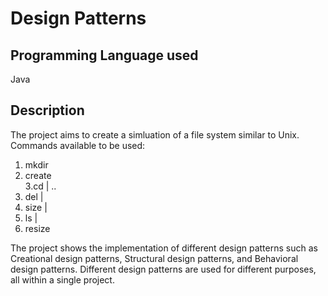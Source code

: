 # Design Patterns

## Programming Language used
Java

## Description
The project aims to create a simluation of a file system similar to Unix. Commands available to be used: <br/>
1. mkdir <dirname> <br/>
2. create <filename> <size> <br/>
3.cd <dirname> | .. <br/>
4. del <dirname> | <filename> <br/>
5. size <dirname> | <filename> <br/>
6. ls <dirname> | <filename> <br/>
7. resize <filename> <size> <br/>
  
The project shows the implementation of different design patterns such as Creational design patterns, Structural design patterns, and Behavioral design patterns. Different design patterns are used for different purposes, all within a single project.
